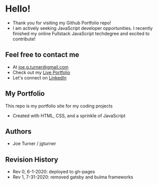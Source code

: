 # Hello!

- Thank you for visiting my Github Portfolio repo!
- I am actively seeking JavaScript developer opportunities. I recently finished my online Fullstack JavaScript techdegree and excited to contribute!

## Feel free to contact me

- At joe.g.turner@gmail.com
- Check out my [Live Portfolio](https://joegturner.com)
- Let's connect on [LinkedIn](www.linkedin.com/in/joegturner)

## My Portfolio

This repo is my portfolio site for my coding projects

- Created with HTML, CSS, and a sprinkle of JavaScript

## Authors

- Joe Turner / jgturner

## Revision History

- Rev 0, 6-1-2020: deployed to gh-pages
- Rev 1, 7-31-2020: removed gatsby and bulma frameworks
